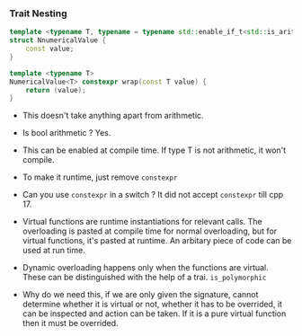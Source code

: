 ### Trait Nesting

```cpp
template <typename T, typename = typename std::enable_if_t<std::is_arithmetic_v<T>, T>>
struct NnumericalValue {
    const value;
}

template <typename T>
NumericalValue<T> constexpr wrap(const T value) {
    return (value);
}
```

- This doesn't take anything apart from arithmetic.
- Is bool arithmetic ? Yes.

- This can be enabled at compile time. If type T is not arithmetic, it won't compile.
- To make it runtime, just remove `constexpr`

- Can you use `constexpr` in a switch ? It did not accept `constexpr` till cpp 17.

- Virtual functions are runtime instantiations for relevant calls. The overloading is pasted at compile time for normal overloading, but for virtual functions, it's pasted at runtime. An arbitary piece of code can be used at run time.

- Dynamic overloading happens only when the functions are virtual. These can be distinguished with the help of a trai. `is_polymorphic`

- Why do we need this, if we are only given the signature, cannot determine whether it is virtual or not, whether it has to be overrided, it can be inspected and action can be taken. If it is a pure virtual function then it must be overrided.
